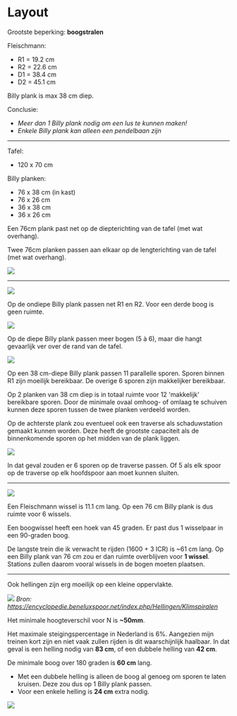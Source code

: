 Layout
======

Grootste beperking: **boogstralen**

Fleischmann:
- R1 = 19.2 cm
- R2 = 22.6 cm
- D1 = 38.4 cm
- D2 = 45.1 cm

Billy plank is max 38 cm diep.

Conclusie:
- *Meer dan 1 Billy plank nodig om een lus te kunnen maken!*
- *Enkele Billy plank kan alleen een pendelbaan zijn*

---

Tafel:
- 120 x 70 cm

Billy planken:
- 76 x 38 cm (in kast)
- 76 x 26 cm
- 36 x 38 cm
- 36 x 26 cm

Een 76cm plank past net op de diepterichting van de tafel (met wat overhang).

Twee 76cm planken passen aan elkaar op de lengterichting van de tafel (met wat overhang).

![](images/tafel-billy-layout1.png)

---

![](images/boog-plaatsing.png)

Op de ondiepe Billy plank passen net R1 en R2. Voor een derde boog is geen ruimte.

![](images/boog-plaatsing2.png)

Op de diepe Billy plank passen meer bogen (5 à 6), maar die hangt gevaarlijk ver over de rand van de tafel.

![](images/sporen1.png)

Op een 38 cm-diepe Billy plank passen 11 parallelle sporen. Sporen binnen R1 zijn moeilijk bereikbaar. De overige 6 sporen zijn makkelijker bereikbaar.

Op 2 planken van 38 cm diep is in totaal ruimte voor 12 'makkelijk' bereikbare sporen. Door de minimale ovaal omhoog- of omlaag te schuiven kunnen deze sporen tussen de twee planken verdeeld worden.

Op de achterste plank zou eventueel ook een traverse als schaduwstation gemaakt kunnen worden. Deze heeft de grootste capaciteit als de binnenkomende sporen op het midden van de plank liggen.

![](images/traverse1.png)

In dat geval zouden er 6 sporen op de traverse passen. Of 5 als elk spoor op de traverse op elk hoofdspoor aan moet kunnen sluiten.

---

![](images/wissels1.png)

Een Fleischmann wissel is 11.1 cm lang. Op een 76 cm Billy plank is dus ruimte voor 6 wissels.

Een boogwissel heeft een hoek van 45 graden. Er past dus 1 wisselpaar in een 90-graden boog.

De langste trein die ik verwacht te rijden (1600 + 3 ICR) is ~61 cm lang. Op een Billy plank van 76 cm zou er dan ruimte overblijven voor **1 wissel**. Stations zullen daarom vooral wissels in de bogen moeten plaatsen.

---

Ook hellingen zijn erg moeilijk op een kleine oppervlakte.

![](images/min-hoogteverschil.jpg)
*Bron: https://encyclopedie.beneluxspoor.net/index.php/Hellingen/Klimspiralen*

Het minimale hoogteverschil voor N is **~50mm**.

Het maximale steigingspercentage in Nederland is 6%. Aangezien mijn treinen kort zijn en niet vaak zullen rijden is dit waarschijnlijk haalbaar. In dat geval is een helling nodig van **83 cm**, of een dubbele helling van **42 cm**.

De minimale boog over 180 graden is **60 cm** lang.
- Met een dubbele helling is alleen de boog al genoeg om sporen te laten kruisen. Deze zou dus op 1 Billy plank passen.
- Voor een enkele helling is **24 cm** extra nodig.

![](images/helling1.png)